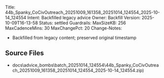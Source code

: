Title: 44b_Spanky_CoCivOutreach_20251009_161358_20251014_124554_2025-10-14_124554
Intent: Backfilled legacy advice
Owner: Backfill
Version: 2025-10-09T16-13-58
Status: settled
Guardrails:
  MaxSizeKB: 256
  MaxCadenceMins: 30
  MaxChangePct: 20
Change-Notes:
  - Backfilled from legacy content; preserved original timestamp

## Source Files
- docs\advice_bombs\batch_20251014_124554\44b_Spanky_CoCivOutreach_20251009_161358_20251014_124554_2025-10-14_124554.zip)
